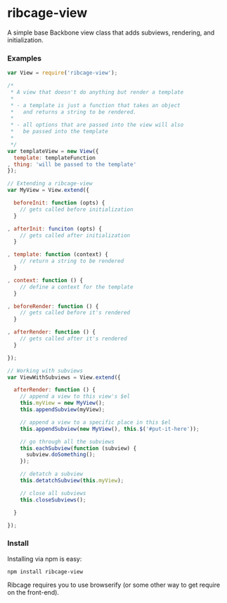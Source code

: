 ribcage-view
===========

A simple base Backbone view class that adds subviews, rendering, and initialization.

### Examples

```js
var View = require('ribcage-view');

/*
 * A view that doesn't do anything but render a template
 *
 * - a template is just a function that takes an object
 *   and returns a string to be rendered.
 *
 * - all options that are passed into the view will also
 *   be passed into the template
 *
 */
var templateView = new View({
  template: templateFunction
, thing: 'will be passed to the template'
});

// Extending a ribcage-view
var MyView = View.extend({

  beforeInit: function (opts) {
    // gets called before initialization
  }

, afterInit: funciton (opts) {
    // gets called after initialization
  }

, template: function (context) {
    // return a string to be rendered
  }

, context: function () {
    // define a context for the template
  }

, beforeRender: function () {
    // gets called before it's rendered
  }

, afterRender: function () {
    // gets called after it's rendered
  }

});

// Working with subviews
var ViewWithSubviews = View.extend({

  afterRender: function () {
    // append a view to this view's $el
    this.myView = new MyView();
    this.appendSubview(myView);

    // append a view to a specific place in this $el
    this.appendSubview(new MyView(), this.$('#put-it-here'));

    // go through all the subviews
    this.eachSubview(function (subview) {
      subview.doSomething();
    });

    // detatch a subview
    this.detatchSubview(this.myView);

    // close all subviews
    this.closeSubviews();

  }

});

```

### Install

Installing via npm is easy:

```
npm install ribcage-view
```

Ribcage requires you to use browserify (or some other way to get require on the front-end).
